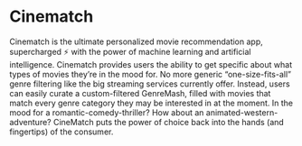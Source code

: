 # Cinematch

Cinematch is the ultimate personalized movie recommendation app, supercharged ⚡️ with the power of machine learning and artificial intelligence. Cinematch provides users the ability to get specific about what types of movies they’re in the mood for. No more generic “one-size-fits-all” genre filtering like the big streaming services currently offer. Instead, users can easily curate a custom-filtered GenreMash, filled with movies that match every genre category they may be interested in at the moment. In the mood for a romantic-comedy-thriller? How about an animated-western-adventure? CineMatch puts the power of choice back into the hands (and fingertips) of the consumer.
